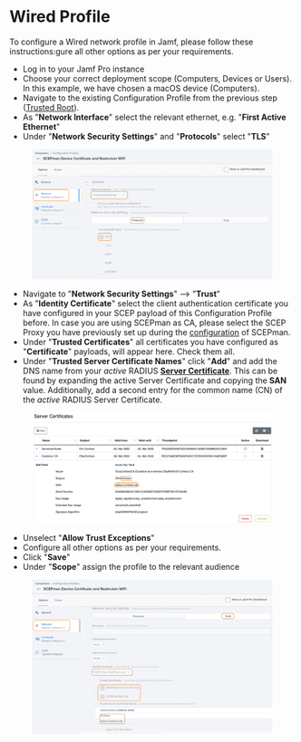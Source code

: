 # Wired Profile

To configure a Wired network profile in Jamf, please follow these instructions:gure all other options as per your requirements.

* Log in to your Jamf Pro instance
* Choose your correct deployment scope (Computers, Devices or Users). In this example, we have chosen a macOS device (Computers).
* Navigate to the existing Configuration Profile from the previous step ([Trusted Root](trusted-root.md)).
* As "**Network Interface**" select the relevant ethernet, e.g. "**First Active Ethernet**"
* Under "**Network Security Settings**" and "**Protocols**" select "**TLS**"

<figure><img src="../../.gitbook/assets/image (9) (2).png" alt=""><figcaption></figcaption></figure>

* Navigate to "**Network Security Settings**" --> "**Trust**"
* As "**Identity Certificate**" select the client authentication certificate you have configured in your SCEP payload of this Configuration Profile before. In case you are using SCEPman as CA, please select the SCEP Proxy you have previously set up during the [configuration](https://docs.scepman.com/certificate-deployment/jamf/general) of SCEPman.
* Under "**Trusted Certificates**" all certificates you have configured as "**Certificate**" payloads, will appear here. Check them all.
* Under "**Trusted Server Certificate Names**" click "**Add**" and add the DNS name from your _active_ RADIUS [**Server Certificate**](../../portal/settings/settings-server/certificates.md). This can be found by expanding the active Server Certificate and copying the **SAN** value. Additionally, add a second entry for the common name (CN) of the _active_ RADIUS Server Certificate.

<figure><img src="../../.gitbook/assets/image (3).png" alt=""><figcaption></figcaption></figure>

* Unselect "**Allow Trust Exceptions**"
* Configure all other options as per your requirements.
* Click "**Save**"
* Under "**Scope**" assign the profile to the relevant audience

<figure><img src="../../.gitbook/assets/image (2) (1).png" alt=""><figcaption></figcaption></figure>
